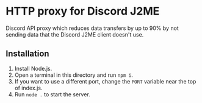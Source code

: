 # HTTP proxy for Discord J2ME
Discord API proxy which reduces data transfers by up to 90% by not sending data that the Discord J2ME client doesn't use.

## Installation
1. Install Node.js.
2. Open a terminal in this directory and run `npm i`.
3. If you want to use a different port, change the `PORT` variable near the top of index.js.
4. Run `node .` to start the server.